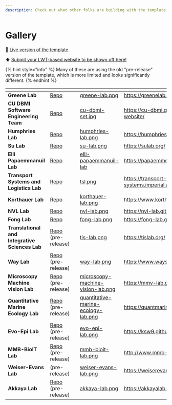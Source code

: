 ```yaml
---
description: Check out what other folks are building with the template!
---
```


# Gallery

👀 [Live version of the template](https://greenelab.github.io/lab-website-template/)

⬆️ [Submit your LWT-based website to be shown off here!](https://github.com/greenelab/lab-website-template/issues/97)

{% hint style="info" %}
Many of these are using the old "pre-release" version of the template, which is more limited and looks significantly different.
{% endhint %}

<table data-view="cards"><thead><tr><th></th><th></th><th></th><th data-hidden data-card-cover data-type="files"></th><th data-hidden data-card-target data-type="content-ref"></th></tr></thead><tbody><tr><td><strong>Greene Lab</strong></td><td><a href="https://github.com/greenelab/greenelab.com">Repo</a></td><td></td><td><a href="../.gitbook/assets/greene-lab.png">greene-lab.png</a></td><td><a href="https://greenelab.com/">https://greenelab.com/</a></td></tr><tr><td><strong>CU DBMI Software Engineering Team</strong></td><td><a href="https://github.com/CU-DBMI/set-website">Repo</a></td><td></td><td><a href="../.gitbook/assets/cu-dbmi-set.jpg">cu-dbmi-set.jpg</a></td><td><a href="https://cu-dbmi.github.io/set-website/">https://cu-dbmi.github.io/set-website/</a></td></tr><tr><td><strong>Humphries Lab</strong></td><td><a href="https://github.com/Humphries-Lab/Lab-Website">Repo</a></td><td></td><td><a href="../.gitbook/assets/humphries-lab.png">humphries-lab.png</a></td><td><a href="https://humphries-lab.org/">https://humphries-lab.org/</a></td></tr><tr><td><strong>Su Lab</strong></td><td><a href="https://github.com/SuLab/sulab.org">Repo</a></td><td></td><td><a href="../.gitbook/assets/su-lab.png">su-lab.png</a></td><td><a href="https://sulab.org/">https://sulab.org/</a></td></tr><tr><td><strong>Elli Papaemmanuil Lab</strong></td><td><a href="https://github.com/papaemmelab/papaemmelab">Repo</a></td><td></td><td><a href="../.gitbook/assets/elli-papaemmanuil-lab">elli-papaemmanuil-lab</a></td><td><a href="https://papaemmelab.org/">https://papaemmelab.org/</a></td></tr><tr><td><strong>Transport Systems and Logistics Lab</strong></td><td><a href="https://github.com/tsl-imperial/tsl-website2">Repo</a></td><td></td><td><a href="../.gitbook/assets/tsl.png">tsl.png</a></td><td><a href="https://transport-systems.imperial.ac.uk/">https://transport-systems.imperial.ac.uk/</a></td></tr><tr><td><strong>Korthauer Lab</strong></td><td><a href="https://github.com/korthauer-lab/korthauer-lab.github.io">Repo</a></td><td></td><td><a href="../.gitbook/assets/korthauer-lab.png">korthauer-lab.png</a></td><td><a href="https://www.korthauerlab.com/">https://www.korthauerlab.com/</a></td></tr><tr><td><strong>NVL Lab</strong></td><td><a href="https://github.com/NVL-Lab/NVL-Lab.github.io">Repo</a></td><td></td><td><a href="../.gitbook/assets/nvl-lab.png">nvl-lab.png</a></td><td><a href="https://nvl-lab.github.io/">https://nvl-lab.github.io/</a></td></tr><tr><td><strong>Fong Lab</strong></td><td><a href="https://github.com/fong-lab/fong-lab.github.io">Repo</a></td><td></td><td><a href="../.gitbook/assets/fong-lab.png">fong-lab.png</a></td><td><a href="https://fong-lab.github.io/">https://fong-lab.github.io/</a></td></tr><tr><td><strong>Translational and Integrative Sciences Lab</strong></td><td><a href="https://github.com/tis-lab/tislab.org">Repo</a> (pre-release)</td><td></td><td><a href="../.gitbook/assets/tis-lab.png">tis-lab.png</a></td><td><a href="https://tislab.org/">https://tislab.org/</a></td></tr><tr><td><strong>Way Lab</strong></td><td><a href="https://github.com/WayScience/waysciencelab.com">Repo</a> (pre-release)</td><td></td><td><a href="../.gitbook/assets/way-lab.png">way-lab.png</a></td><td><a href="https://www.waysciencelab.com/">https://www.waysciencelab.com/</a></td></tr><tr><td><strong>Microscopy Machine vision Lab</strong></td><td><a href="https://github.com/MMV-Lab/mmv-lab.github.io">Repo</a> (pre-release)</td><td></td><td><a href="../.gitbook/assets/microscopy-machine-vision-lab.png">microscopy-machine-vision-lab.png</a></td><td><a href="https://mmv-lab.github.io/">https://mmv-lab.github.io/</a></td></tr><tr><td><strong>Quantitative Marine Ecology Lab</strong></td><td><a href="https://github.com/QuantMarineEcoLab/quantmarineecolab.github.io">Repo</a> (pre-release)</td><td></td><td><a href="../.gitbook/assets/quantitative-marine-ecology-lab.png">quantitative-marine-ecology-lab.png</a></td><td><a href="https://quantmarineecolab.github.io/">https://quantmarineecolab.github.io/</a></td></tr><tr><td><strong>Evo-Epi Lab</strong></td><td><a href="https://github.com/ksw9/ksw9.github.io">Repo</a> (pre-release)</td><td></td><td><a href="../.gitbook/assets/evo-epi-lab.png">evo-epi-lab.png</a></td><td><a href="https://ksw9.github.io/">https://ksw9.github.io/</a></td></tr><tr><td><strong>MMB-BioIT Lab</strong></td><td><a href="https://github.com/MMB-UMCU/mmb-bioit">Repo</a> (pre-release)</td><td></td><td><a href="../.gitbook/assets/mmb-bioit-lab.png">mmb-bioit-lab.png</a></td><td><a href="http://www.mmb-bioit.nl/">http://www.mmb-bioit.nl/</a></td></tr><tr><td><strong>Weiser-Evans Lab</strong></td><td>(pre-release)</td><td></td><td><a href="../.gitbook/assets/weiser-evans-lab.png">weiser-evans-lab.png</a></td><td><a href="https://weiserevanslab.org/">https://weiserevanslab.org/</a></td></tr><tr><td><strong>Akkaya Lab</strong></td><td><a href="https://github.com/Harrisonthow/akkaya-lab">Repo</a> (pre-release)</td><td></td><td><a href="../.gitbook/assets/akkaya-lab.png">akkaya-lab.png</a></td><td><a href="https://akkayalab.org/">https://akkayalab.org/</a></td></tr></tbody></table>



<figure><img src="../.gitbook/assets/mascot.png" alt=""><figcaption></figcaption></figure>
